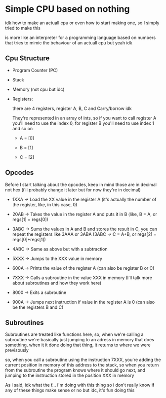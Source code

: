 # Simple CPU based on nothing

idk how to make an actuall cpu or even how to start making one, so I simply tried to make this

is more like an interpreter for a programming language based on numbers that tries to mimic the behaviour of an actuall cpu but yeah idk

## Cpu Structure

- Program Counter (PC)

- Stack

- Memory (not cpu but idc)

- Registers:

  there are 4 registers, register A, B, C and Carry/borrow idk
  
  They're represented in an array of ints, so if you want to call register A you'll need to use the index 0, for register B you'll need to use index 1 and so on
  
  - A = [0]
  
  - B = [1]
  
  - C = [2]

## Opcodes

Before I start talking about the opcodes, keep in mind those are in decimal not hex (i'll probably change it later but for now they're in decimal)

- 1XXA  -> Load the XX value in the register A (it's actually the number of the register, like, in this case, 0)

- 20AB ->  Takes the value in the register A and puts it in B (like, B = A, or regs[1] = regs[0])

- 3ABC ->  Sums the values in A and B and stores the result in C, you can repeat the registers like 3AAA or 3ABA (3ABC -> C = A+B, or regs[2] = regs[0]+regs[1])

- 4ABC ->  Same as above but with a subtraction

- 5XXX ->  Jumps to the XXX value in memory

- 600A ->  Prints the value of the register A (can also be register B or C)

- 7XXX ->  Calls a subroutine in the value XXX in memory (I'll talk more about subroutines and how they work here)

- 8000 ->  Exits a subroutine

- 900A ->  Jumps next instruction if value in the register A is 0 (can also be the registers B and C)



## Subroutines

Subroutines are treated like functions here, so, when we're calling a subroutine we're basically just jumping to an adress in memory that does something, when it it done doing that thing, it returns to where we were previsously

so, when you call a subroutine using the instruction 7XXX, you're adding the current position in memory of this address to the stack, so when you return from the subroutine the program knows where it should go next, and jumping to the instruction stored in the position XXX in memory



As i said, idk what the f... i'm doing with this thing so i don't really know if any of these things make sense or no but idc, it's fun doing this
